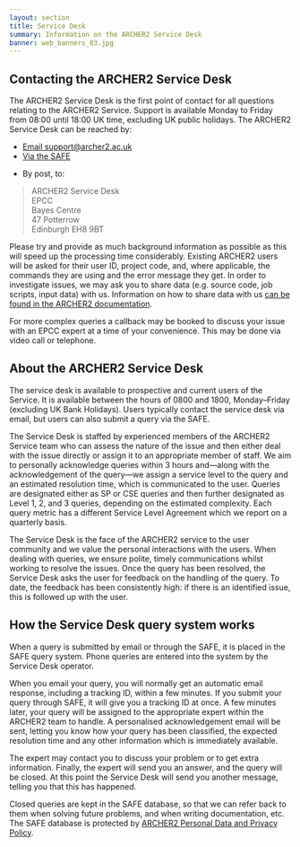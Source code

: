 ```yaml
---
layout: section
title: Service Desk
summary: Information on the ARCHER2 Service Desk
banner: web_banners_03.jpg
---
```


## Contacting the ARCHER2 Service Desk

The ARCHER2 Service Desk is the first point of contact for all questions relating to the ARCHER2 Service. Support is available Monday to Friday from 08:00 until 18:00 UK time, excluding UK public holidays. The ARCHER2 Service Desk can be reached by:

- [Email support@archer2.ac.uk](mailto:support@archer2.ac.uk)
- [Via the SAFE](https://safe.epcc.ed.ac.uk/)
<!-- - Telephone: +44 (0)131 650 5000 (if the above number is unavailable, please use +44 (0)131 618 8313)  -->
- By post, to:

> ARCHER2 Service Desk  
EPCC  
Bayes Centre  
47 Potterrow  
Edinburgh EH8 9BT

Please try and provide as much background information as possible as this will speed up the processing time considerably. Existing ARCHER2 users will be asked for their user ID, project code, and, where applicable, the commands they are using and the error message they get. In order to investigate issues, we may ask you to share data (e.g. source code, job scripts, input data) with us. Information on how to share data with us [can be found in the ARCHER2 documentation](https://docs.archer2.ac.uk/user-guide/data/#sharing-data-with-all-archer2-users).

For more complex queries a callback may be booked to discuss your issue with an EPCC expert at a time of your convenience. This may be done via video call or telephone.

## About the ARCHER2 Service Desk

The service desk is available to prospective and current users of the Service. It is available between the hours of 0800 and 1800, Monday–Friday (excluding UK Bank Holidays). Users typically contact the service desk via email, but users can also submit a query via the SAFE. 

The Service Desk is staffed by experienced members of the ARCHER2 Service team who can assess the nature of the issue and then either deal with the issue directly or assign it to an appropriate member of staff. We aim to personally acknowledge queries within 3 hours and—along with the acknowledgement of the query—we assign a service level to the query and an estimated resolution time, which is communicated to the user. Queries are designated either as SP or CSE queries and then further designated as Level 1, 2, and 3 queries, depending on the estimated complexity. Each query metric has a different Service Level Agreement which we report on a quarterly basis. 

The Service Desk is the face of the ARCHER2 service to the user community and we value the personal interactions with the users. When dealing with queries, we ensure polite, timely communications whilst working to resolve the issues. Once the query has been resolved, the Service Desk asks the user for feedback on the handling of the query. To date, the feedback has been consistently high: if there is an identified issue, this is followed up with the user. 


## How the Service Desk query system works

When a query is submitted by email or through the SAFE, it is placed in the SAFE query system. Phone queries are entered into the system by the Service Desk operator.

When you email your query, you will normally get an automatic email response, including a tracking ID, within a few minutes. If you submit your query through SAFE, it will give you a tracking ID at once. A few minutes later, your query will be assigned to the appropriate expert within the ARCHER2 team to handle.  A personalised acknowledgement email will be sent, letting you know how your query has been classified, the expected resolution time and any other information which is immediately available.

The expert may contact you to discuss your problem or to get extra information. Finally, the expert will send you an answer, and the query will be closed. At this point the Service Desk will send you another message, telling you that this has happened.

Closed queries are kept in the SAFE database, so that we can refer back to them when solving future problems, and when writing documentation, etc. The SAFE database is protected by [ARCHER2 Personal Data and Privacy Policy](../about/policies/privacy.html). 



